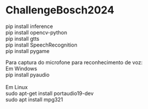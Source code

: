 # ChallengeBosch2024

pip install inference <br>
pip install opencv-python <br>
pip install gtts <br>
pip install SpeechRecognition <br>
pip install pygame <br>

Para captura do microfone para reconhecimento de voz: <br>
Em Windows <br>
pip install pyaudio <br>
<br>
Em Linux <br>
sudo apt-get install portaudio19-dev <br>
sudo apt install mpg321

